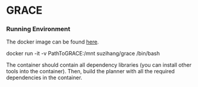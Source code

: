 # GRACE

### Running Environment

The docker image can be found [here](https://hub.docker.com/repository/docker/suzihang/grace).

docker run -it -v PathToGRACE:/mnt suzihang/grace /bin/bash



The container should contain all dependency libraries (you can install other tools into the container). Then, build the planner with all the required dependencies in the container.



